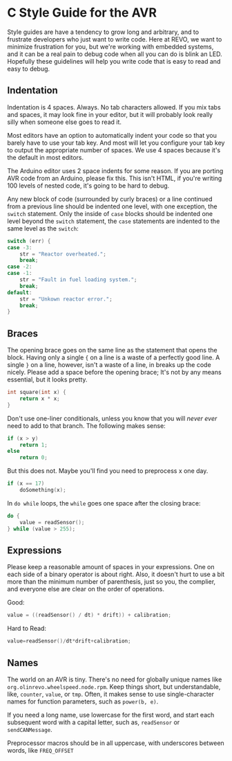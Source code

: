 C Style Guide for the AVR
=========================

Style guides are have a tendency to grow long and arbitrary, and to frustrate
developers who just want to write code. Here at REVO, we want to minimize
frustration for you, but we're working with embedded systems, and it can be a 
real pain to debug code when all you can do is blink an LED. Hopefully these
guidelines will help you write code that is easy to read and easy to debug.

Indentation
-----------

Indentation is 4 spaces. Always. No tab characters allowed. If you mix tabs
and spaces, it may look fine in your editor, but it will probably look really
silly when someone else goes to read it. 

Most editors have an option to automatically indent your code so that you
barely have to use your tab key. And most will let you configure your tab key
to output the appropriate number of spaces. We use 4 spaces because it's the
default in most editors.

The Arduino editor uses 2 space indents for some reason. If you are porting 
AVR code from an Arduino, please fix this. This isn't HTML, if you're writing
100 levels of nested code, it's going to be hard to debug.

Any new block of code (surrounded by curly braces) or a line continued from a
previous line should be indented one level, with one exception, the `switch`
statement. Only the inside of `case` blocks should be indented one level
beyond the `switch` statement, the `case` statements are indented to the same
level as the `switch`:

```c
switch (err) {
case -3:
    str = "Reactor overheated.";
    break;
case -2:
case -1:
    str = "Fault in fuel loading system.";
    break;
default:
    str = "Unkown reactor error.";
    break;
}
```

Braces
------

The opening brace goes on the same line as the statement that opens the block.
Having only a single `{` on a line is a waste of a perfectly good line. 
A single `}` on a line, however, isn't a waste of a line, in breaks up the
code nicely. Please add a space before the opening brace; It's not by any
means essential, but it looks pretty.

```c
int square(int x) {
    return x * x;
}
```

Don't use one-liner conditionals, unless you know that you will _never ever_
need to add to that branch. The following makes sense:

```c
if (x > y)
    return 1;
else
    return 0;
```

But this does not. Maybe you'll find you need to preprocess x one day.

```c
if (x == 17) 
    doSomething(x);
```

In `do while` loops, the `while` goes one space after the closing brace:

```c
do {
    value = readSensor();
} while (value > 255);
```

Expressions
-----------

Please keep a reasonable amount of spaces in your expressions. One on each
side of a binary operator is about right. Also, it doesn't hurt to use a bit
more than the minimum number of parenthesis, just so you, the complier, and
everyone else are clear on the order of operations.

Good:

```c
value = ((readSensor() / dt) * drift)) + calibration;
```

Hard to Read:

```c
value=readSensor()/dt*drift+calibration;
```

Names
-----

The world on an AVR is tiny. There's no need for globally unique names like
`org.olinrevo.wheelspeed.node.rpm`. Keep things short, but understandable,
like, `counter`, `value`, or `tmp`. Often, it makes sense to use
single-character names for function parameters, such as `power(b, e)`. 

If you need a long name, use lowercase for the first word, and start each 
subsequent word with a capital letter, such as, `readSensor` or 
`sendCANMessage`.

Preprocessor macros should be in all uppercase, with underscores between
words, like `FREQ_OFFSET`

